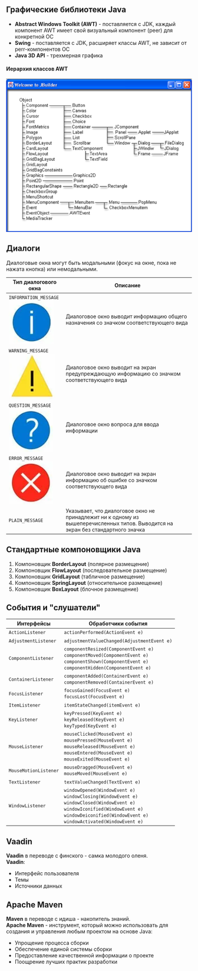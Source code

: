 ## Графические библиотеки Java
- **Abstract Windows Toolkit (AWT)** - поставляется с JDK, каждый компонент AWT имеет свой визуальный компонент (peer) для конкретной ОС
- **Swing** - поставляется с JDK, расширяет классы AWT, не зависит от perr-компонентов ОС
- **Java 3D API** - трехмерная графика
#### Иерархия классов AWT
![Иерархия классов AWT](../Pictures/05_01.%20Иерархия%20классов%20AWT.png)
## Диалоги
Диалоговые окна могут быть модальными (фокус на окне, пока не нажата кнопка) или немодальными.

| Тип диалогового окна                                                                            | Описание                                                                                                                         |
| ----------------------------------------------------------------------------------------------- | -------------------------------------------------------------------------------------------------------------------------------- |
| `INFORMATION_MESSAGE`  <br>![INFORMATION_MESSAGE](../Pictures/05_02.%20INFORMATION_MESSAGE.png) | Диалоговое окно выводит информацию общего назначения со значком соответствующего вида                                            |
| `WARNING_MESSAGE`  <br>![WARNING_MESSAGE](../Pictures/05_03.%20WARNING_MESSAGE.png)             | Диалоговое окно выводит на экран предупреждающую информацию со значком соответствующего вида                                     |
| `QUESTION_MESSAGE`  <br>![QUESTION_MESSAGE](../Pictures/05_04.%20QUESION_MESSAGE.png)           | Диалоговое окно вопроса для ввода информации                                                                                     |
| `ERROR_MESSAGE`  <br>![ERROR_MESSAGE](../Pictures/05_05.%20ERROR_MESSAGE.png)                   | Диалоговое окно выводит на экран информацию об ошибке со значком соответствующего вида                                           |
| `PLAIN_MESSAGE`                                                                                 | Указывает, что диалоговое окно не принадлежит ни к одному из вышеперечисленных типов. Выводится на экран без стандартного значка |
## Стандартные компоновщики Java
1. Компоновщик **BorderLayout** (полярное размещение)
2. Компоновщик **FlowLayout** (последовательное размещение)
3. Компоновщик **GridLayout** (табличное размещение)
4. Компоновщик **SpringLayout** (относительное размещение)
5. Компоновщик **BoxLayout** (блочное размещение)
## События и "слушатели"
| Интерфейсы            | Обработчики события                                                                                                                                                                                                      |
| --------------------- | ------------------------------------------------------------------------------------------------------------------------------------------------------------------------------------------------------------------------ |
| `ActionListener`      | `actionPerformed(ActionEvent e)`                                                                                                                                                                                         |
| `AdjustmentListener`  | `adjustmentValueChanged(AdjustmentEvent e)`                                                                                                                                                                              |
| `ComponentListener`   | `componentResized(ComponentEvent e)`<br>`componentMoved(CompomentEvent e)`  <br>`componentShown(ComponentEvent e)`  <br>`componentHidden(ComponentEvent e)`                                                              |
| `ContainerListener`   | `componentAdded(ContainerEvent e)`  <br>`componentRemoved(ContainerEvent e)`                                                                                                                                             |
| `FocusListener`       | `focusGained(FocusEvent e)`  <br>`focusLost(FocusEvent e)`                                                                                                                                                               |
| `ItemListener`        | `itemStateChanged(itemEvent e)`                                                                                                                                                                                          |
| `KeyListener`         | `keyPressed(KeyEvent e)`  <br>`keyReleased(KeyEvent e)`  <br>`keyTyped(KeyEvent e)`                                                                                                                                      |
| `MouseListener`       | `mouseClicked(MouseEvent e)`  <br>`mousePressed(MouseEvent e)`  <br>`mouseReleased(MouseEvent e)`  <br>`mouseEntered(MouseEvent e)`  <br>`mouseExited(MouseEvent e)`                                                     |
| `MouseMotionListener` | `mouseDragged(MouseEvent e)`  <br>`mouseMoved(MouseEvent e)`                                                                                                                                                             |
| `TextListener`        | `textValueChanged(TextEvent e)`                                                                                                                                                                                          |
| `WindowListener`      | `windowOpened(WindowEvent e)`  <br>`windowClosing(WindowEvent e)`  <br>`windowClosed(WindowEvent e)`  <br>`windowIconified(WindowEvent e)`  <br>`windowDeiconified(WindowEvent e)`  <br>`windowActivated(WindowEvent e)` |
## Vaadin
**Vaadin** в переводе с финского - самка молодого оленя.  
**Vaadin**:
- Интерфейс пользователя
- Темы
- Источники данных
## Apache Maven
**Maven** в переводе с идиша - накопитель знаний.  
**Apache Maven** - инструмент, который можно использовать для создания и управления любым проектом на основе Java:
- Упрощение процесса сборки
- Обеспечение единой системы сборки
- Предоставление качественной информации о проекте
- Поощрение лучших практик разработки
